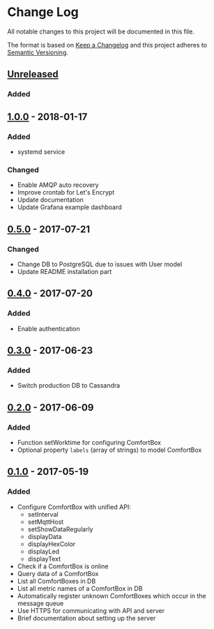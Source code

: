 # Change Log
All notable changes to this project will be documented in this file.

The format is based on [Keep a Changelog](http://keepachangelog.com/)
and this project adheres to [Semantic Versioning](http://semver.org/).

## [Unreleased]
### Added


## [1.0.0] - 2018-01-17
### Added
- systemd service

### Changed
- Enable AMQP auto recovery
- Improve crontab for Let's Encrypt
- Update documentation
- Update Grafana example dashboard


## [0.5.0] - 2017-07-21
### Changed
- Change DB to PostgreSQL due to issues with User model
- Update README installation part


## [0.4.0] - 2017-07-20
### Added
- Enable authentication


## [0.3.0] - 2017-06-23
### Added
- Switch production DB to Cassandra


## [0.2.0] - 2017-06-09
### Added
- Function setWorktime for configuring ComfortBox
- Optional property `labels` (array of strings) to model ComfortBox


## [0.1.0] - 2017-05-19
### Added
- Configure ComfortBox with unified API:
  - setInterval
  - setMqttHost
  - setShowDataRegularly
  - displayData
  - displayHexColor
  - displayLed
  - displayText
- Check if a ComfortBox is online
- Query data of a ComfortBox
- List all ComfortBoxes in DB
- List all metric names of a ComfortBox in DB
- Automatically register unknown ComfortBoxes which occur in the message queue
- Use HTTPS for communicating with API and server
- Brief documentation about setting up the server

[Unreleased]: https://github.com/dwettstein/comfortbox-api-services/compare/v1.0.0...HEAD
[1.0.0]: https://github.com/dwettstein/comfortbox-api-services/compare/v0.5.0...v1.0.0
[0.5.0]: https://github.com/dwettstein/comfortbox-api-services/compare/v0.4.0...v0.5.0
[0.4.0]: https://github.com/dwettstein/comfortbox-api-services/compare/v0.3.0...v0.4.0
[0.3.0]: https://github.com/dwettstein/comfortbox-api-services/compare/v0.2.0...v0.3.0
[0.2.0]: https://github.com/dwettstein/comfortbox-api-services/compare/v0.1.0...v0.2.0
[0.1.0]: https://github.com/dwettstein/comfortbox-api-services/tree/v0.1.0
